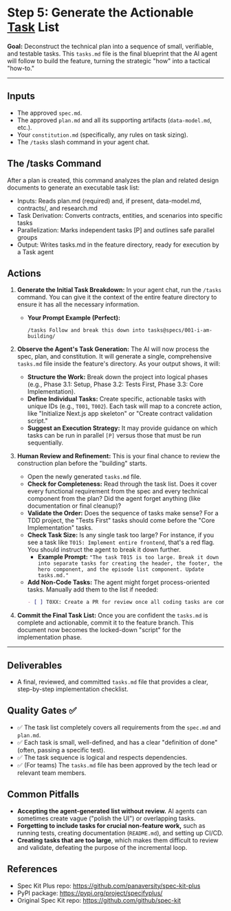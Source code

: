 # **Step 5: Generate the Actionable [Task](https://github.com/panaversity/spec-kit-plus/blob/main/spec-driven.md#the-tasks-command) List**

**Goal:** Deconstruct the technical plan into a sequence of small, verifiable, and testable tasks. This `tasks.md` file is the final blueprint that the AI agent will follow to build the feature, turning the strategic "how" into a tactical "how-to."

---

## **Inputs**

-   The approved `spec.md`.
-   The approved `plan.md` and all its supporting artifacts (`data-model.md`, etc.).
-   Your `constitution.md` (specifically, any rules on task sizing).
-   The `/tasks` slash command in your agent chat.

## The /tasks Command
After a plan is created, this command analyzes the plan and related design documents to generate an executable task list:

- Inputs: Reads plan.md (required) and, if present, data-model.md, contracts/, and research.md
- Task Derivation: Converts contracts, entities, and scenarios into specific tasks
- Parallelization: Marks independent tasks [P] and outlines safe parallel groups
- Output: Writes tasks.md in the feature directory, ready for execution by a Task agent

## **Actions**

1.  **Generate the Initial Task Breakdown:** In your agent chat, run the `/tasks` command. You can give it the context of the entire feature directory to ensure it has all the necessary information.
    *   **Your Prompt Example (Perfect):**
        ```
        /tasks Follow and break this down into tasks@specs/001-i-am-building/
        ```

2.  **Observe the Agent's Task Generation:** The AI will now process the spec, plan, and constitution. It will generate a single, comprehensive `tasks.md` file inside the feature's directory. As your output shows, it will:
    *   **Structure the Work:** Break down the project into logical phases (e.g., Phase 3.1: Setup, Phase 3.2: Tests First, Phase 3.3: Core Implementation).
    *   **Define Individual Tasks:** Create specific, actionable tasks with unique IDs (e.g., `T001`, `T002`). Each task will map to a concrete action, like "Initialize Next.js app skeleton" or "Create contract validation script."
    *   **Suggest an Execution Strategy:** It may provide guidance on which tasks can be run in parallel `[P]` versus those that must be run sequentially.

3.  **Human Review and Refinement:** This is your final chance to review the construction plan before the "building" starts.
    *   Open the newly generated `tasks.md` file.
    *   **Check for Completeness:** Read through the task list. Does it cover every functional requirement from the spec and every technical component from the plan? Did the agent forget anything (like documentation or final cleanup)?
    *   **Validate the Order:** Does the sequence of tasks make sense? For a TDD project, the "Tests First" tasks should come before the "Core Implementation" tasks.
    *   **Check Task Size:** Is any single task too large? For instance, if you see a task like `T015: Implement entire frontend`, that's a red flag. You should instruct the agent to break it down further.
        *   **Example Prompt:** `"The task T015 is too large. Break it down into separate tasks for creating the header, the footer, the hero component, and the episode list component. Update tasks.md."`
    *   **Add Non-Code Tasks:** The agent might forget process-oriented tasks. Manually add them to the list if needed:
        ```markdown
        - [ ] T0XX: Create a PR for review once all coding tasks are complete.
        ```

4.  **Commit the Final Task List:** Once you are confident the `tasks.md` is complete and actionable, commit it to the feature branch. This document now becomes the locked-down "script" for the implementation phase.

---

## **Deliverables**

-   A final, reviewed, and committed `tasks.md` file that provides a clear, step-by-step implementation checklist.

## **Quality Gates ✅**

-   ✅ The task list completely covers all requirements from the `spec.md` and `plan.md`.
-   ✅ Each task is small, well-defined, and has a clear "definition of done" (often, passing a specific test).
-   ✅ The task sequence is logical and respects dependencies.
-   ✅ (For teams) The `tasks.md` file has been approved by the tech lead or relevant team members.

## **Common Pitfalls**

-   **Accepting the agent-generated list without review.** AI agents can sometimes create vague ("polish the UI") or overlapping tasks.
-   **Forgetting to include tasks for crucial non-feature work,** such as running tests, creating documentation (`README.md`), and setting up CI/CD.
-   **Creating tasks that are too large**, which makes them difficult to review and validate, defeating the purpose of the incremental loop.

## References

- Spec Kit Plus repo: https://github.com/panaversity/spec-kit-plus
- PyPI package: https://pypi.org/project/specifyplus/
- Original Spec Kit repo: https://github.com/github/spec-kit